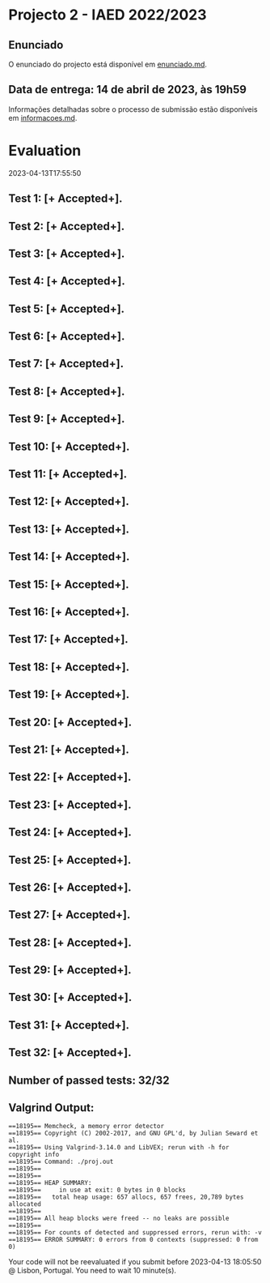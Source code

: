 # Projecto 2 - IAED 2022/2023

## Enunciado

O enunciado do projecto está disponível em [enunciado.md](enunciado.md). 

## Data de entrega: 14 de abril de 2023, às 19h59

Informações detalhadas sobre o processo de submissão estão disponíveis em [informacoes.md](informacoes.md).



# Evaluation

2023-04-13T17:55:50

## Test 1: [+ Accepted+].
## Test 2: [+ Accepted+].
## Test 3: [+ Accepted+].
## Test 4: [+ Accepted+].
## Test 5: [+ Accepted+].
## Test 6: [+ Accepted+].
## Test 7: [+ Accepted+].
## Test 8: [+ Accepted+].
## Test 9: [+ Accepted+].
## Test 10: [+ Accepted+].
## Test 11: [+ Accepted+].
## Test 12: [+ Accepted+].
## Test 13: [+ Accepted+].
## Test 14: [+ Accepted+].
## Test 15: [+ Accepted+].
## Test 16: [+ Accepted+].
## Test 17: [+ Accepted+].
## Test 18: [+ Accepted+].
## Test 19: [+ Accepted+].
## Test 20: [+ Accepted+].
## Test 21: [+ Accepted+].
## Test 22: [+ Accepted+].
## Test 23: [+ Accepted+].
## Test 24: [+ Accepted+].
## Test 25: [+ Accepted+].
## Test 26: [+ Accepted+].
## Test 27: [+ Accepted+].
## Test 28: [+ Accepted+].
## Test 29: [+ Accepted+].
## Test 30: [+ Accepted+].
## Test 31: [+ Accepted+].
## Test 32: [+ Accepted+].


## Number of passed tests: 32/32


## Valgrind Output:


```
==18195== Memcheck, a memory error detector
==18195== Copyright (C) 2002-2017, and GNU GPL'd, by Julian Seward et al.
==18195== Using Valgrind-3.14.0 and LibVEX; rerun with -h for copyright info
==18195== Command: ./proj.out
==18195== 
==18195== 
==18195== HEAP SUMMARY:
==18195==     in use at exit: 0 bytes in 0 blocks
==18195==   total heap usage: 657 allocs, 657 frees, 20,789 bytes allocated
==18195== 
==18195== All heap blocks were freed -- no leaks are possible
==18195== 
==18195== For counts of detected and suppressed errors, rerun with: -v
==18195== ERROR SUMMARY: 0 errors from 0 contexts (suppressed: 0 from 0)

```


Your code will not be reevaluated if you submit before 2023-04-13 18:05:50 @ Lisbon, Portugal. You need to wait 10 minute(s).

